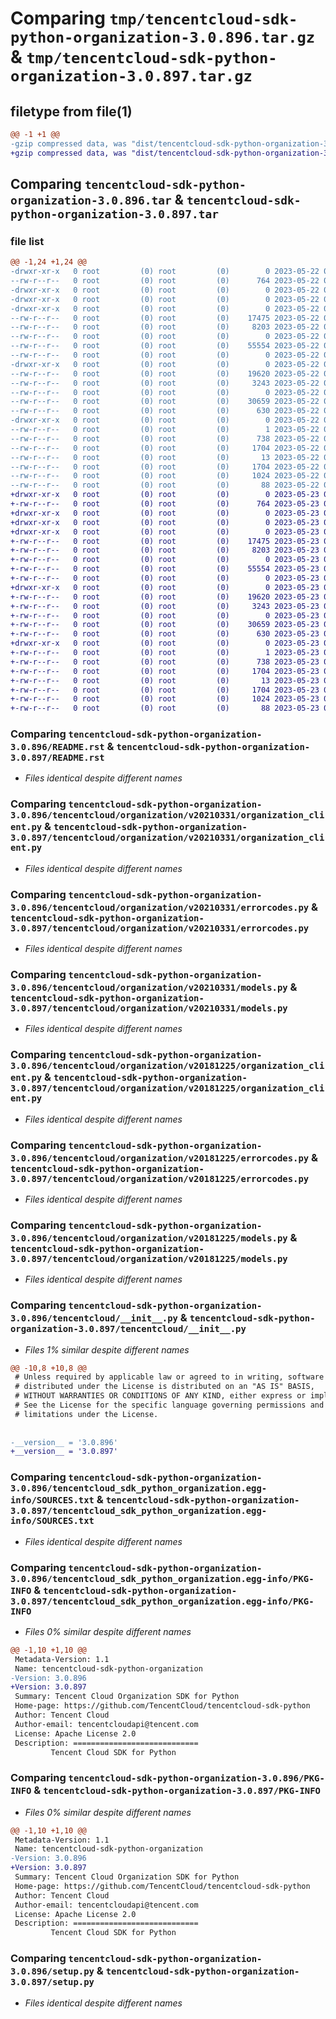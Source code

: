 # Comparing `tmp/tencentcloud-sdk-python-organization-3.0.896.tar.gz` & `tmp/tencentcloud-sdk-python-organization-3.0.897.tar.gz`

## filetype from file(1)

```diff
@@ -1 +1 @@
-gzip compressed data, was "dist/tencentcloud-sdk-python-organization-3.0.896.tar", last modified: Mon May 22 00:29:07 2023, max compression
+gzip compressed data, was "dist/tencentcloud-sdk-python-organization-3.0.897.tar", last modified: Tue May 23 02:28:15 2023, max compression
```

## Comparing `tencentcloud-sdk-python-organization-3.0.896.tar` & `tencentcloud-sdk-python-organization-3.0.897.tar`

### file list

```diff
@@ -1,24 +1,24 @@
-drwxr-xr-x   0 root         (0) root         (0)        0 2023-05-22 00:29:07.000000 tencentcloud-sdk-python-organization-3.0.896/
--rw-r--r--   0 root         (0) root         (0)      764 2023-05-22 00:29:07.000000 tencentcloud-sdk-python-organization-3.0.896/README.rst
-drwxr-xr-x   0 root         (0) root         (0)        0 2023-05-22 00:29:07.000000 tencentcloud-sdk-python-organization-3.0.896/tencentcloud/
-drwxr-xr-x   0 root         (0) root         (0)        0 2023-05-22 00:29:07.000000 tencentcloud-sdk-python-organization-3.0.896/tencentcloud/organization/
-drwxr-xr-x   0 root         (0) root         (0)        0 2023-05-22 00:29:07.000000 tencentcloud-sdk-python-organization-3.0.896/tencentcloud/organization/v20210331/
--rw-r--r--   0 root         (0) root         (0)    17475 2023-05-22 00:29:07.000000 tencentcloud-sdk-python-organization-3.0.896/tencentcloud/organization/v20210331/organization_client.py
--rw-r--r--   0 root         (0) root         (0)     8203 2023-05-22 00:29:07.000000 tencentcloud-sdk-python-organization-3.0.896/tencentcloud/organization/v20210331/errorcodes.py
--rw-r--r--   0 root         (0) root         (0)        0 2023-05-22 00:29:07.000000 tencentcloud-sdk-python-organization-3.0.896/tencentcloud/organization/v20210331/__init__.py
--rw-r--r--   0 root         (0) root         (0)    55554 2023-05-22 00:29:07.000000 tencentcloud-sdk-python-organization-3.0.896/tencentcloud/organization/v20210331/models.py
--rw-r--r--   0 root         (0) root         (0)        0 2023-05-22 00:29:07.000000 tencentcloud-sdk-python-organization-3.0.896/tencentcloud/organization/__init__.py
-drwxr-xr-x   0 root         (0) root         (0)        0 2023-05-22 00:29:07.000000 tencentcloud-sdk-python-organization-3.0.896/tencentcloud/organization/v20181225/
--rw-r--r--   0 root         (0) root         (0)    19620 2023-05-22 00:29:07.000000 tencentcloud-sdk-python-organization-3.0.896/tencentcloud/organization/v20181225/organization_client.py
--rw-r--r--   0 root         (0) root         (0)     3243 2023-05-22 00:29:07.000000 tencentcloud-sdk-python-organization-3.0.896/tencentcloud/organization/v20181225/errorcodes.py
--rw-r--r--   0 root         (0) root         (0)        0 2023-05-22 00:29:07.000000 tencentcloud-sdk-python-organization-3.0.896/tencentcloud/organization/v20181225/__init__.py
--rw-r--r--   0 root         (0) root         (0)    30659 2023-05-22 00:29:07.000000 tencentcloud-sdk-python-organization-3.0.896/tencentcloud/organization/v20181225/models.py
--rw-r--r--   0 root         (0) root         (0)      630 2023-05-22 00:29:07.000000 tencentcloud-sdk-python-organization-3.0.896/tencentcloud/__init__.py
-drwxr-xr-x   0 root         (0) root         (0)        0 2023-05-22 00:29:07.000000 tencentcloud-sdk-python-organization-3.0.896/tencentcloud_sdk_python_organization.egg-info/
--rw-r--r--   0 root         (0) root         (0)        1 2023-05-22 00:29:07.000000 tencentcloud-sdk-python-organization-3.0.896/tencentcloud_sdk_python_organization.egg-info/dependency_links.txt
--rw-r--r--   0 root         (0) root         (0)      738 2023-05-22 00:29:07.000000 tencentcloud-sdk-python-organization-3.0.896/tencentcloud_sdk_python_organization.egg-info/SOURCES.txt
--rw-r--r--   0 root         (0) root         (0)     1704 2023-05-22 00:29:07.000000 tencentcloud-sdk-python-organization-3.0.896/tencentcloud_sdk_python_organization.egg-info/PKG-INFO
--rw-r--r--   0 root         (0) root         (0)       13 2023-05-22 00:29:07.000000 tencentcloud-sdk-python-organization-3.0.896/tencentcloud_sdk_python_organization.egg-info/top_level.txt
--rw-r--r--   0 root         (0) root         (0)     1704 2023-05-22 00:29:07.000000 tencentcloud-sdk-python-organization-3.0.896/PKG-INFO
--rw-r--r--   0 root         (0) root         (0)     1024 2023-05-22 00:29:07.000000 tencentcloud-sdk-python-organization-3.0.896/setup.py
--rw-r--r--   0 root         (0) root         (0)       88 2023-05-22 00:29:07.000000 tencentcloud-sdk-python-organization-3.0.896/setup.cfg
+drwxr-xr-x   0 root         (0) root         (0)        0 2023-05-23 02:28:15.000000 tencentcloud-sdk-python-organization-3.0.897/
+-rw-r--r--   0 root         (0) root         (0)      764 2023-05-23 02:28:15.000000 tencentcloud-sdk-python-organization-3.0.897/README.rst
+drwxr-xr-x   0 root         (0) root         (0)        0 2023-05-23 02:28:15.000000 tencentcloud-sdk-python-organization-3.0.897/tencentcloud/
+drwxr-xr-x   0 root         (0) root         (0)        0 2023-05-23 02:28:15.000000 tencentcloud-sdk-python-organization-3.0.897/tencentcloud/organization/
+drwxr-xr-x   0 root         (0) root         (0)        0 2023-05-23 02:28:15.000000 tencentcloud-sdk-python-organization-3.0.897/tencentcloud/organization/v20210331/
+-rw-r--r--   0 root         (0) root         (0)    17475 2023-05-23 02:28:15.000000 tencentcloud-sdk-python-organization-3.0.897/tencentcloud/organization/v20210331/organization_client.py
+-rw-r--r--   0 root         (0) root         (0)     8203 2023-05-23 02:28:15.000000 tencentcloud-sdk-python-organization-3.0.897/tencentcloud/organization/v20210331/errorcodes.py
+-rw-r--r--   0 root         (0) root         (0)        0 2023-05-23 02:28:15.000000 tencentcloud-sdk-python-organization-3.0.897/tencentcloud/organization/v20210331/__init__.py
+-rw-r--r--   0 root         (0) root         (0)    55554 2023-05-23 02:28:15.000000 tencentcloud-sdk-python-organization-3.0.897/tencentcloud/organization/v20210331/models.py
+-rw-r--r--   0 root         (0) root         (0)        0 2023-05-23 02:28:15.000000 tencentcloud-sdk-python-organization-3.0.897/tencentcloud/organization/__init__.py
+drwxr-xr-x   0 root         (0) root         (0)        0 2023-05-23 02:28:15.000000 tencentcloud-sdk-python-organization-3.0.897/tencentcloud/organization/v20181225/
+-rw-r--r--   0 root         (0) root         (0)    19620 2023-05-23 02:28:15.000000 tencentcloud-sdk-python-organization-3.0.897/tencentcloud/organization/v20181225/organization_client.py
+-rw-r--r--   0 root         (0) root         (0)     3243 2023-05-23 02:28:15.000000 tencentcloud-sdk-python-organization-3.0.897/tencentcloud/organization/v20181225/errorcodes.py
+-rw-r--r--   0 root         (0) root         (0)        0 2023-05-23 02:28:15.000000 tencentcloud-sdk-python-organization-3.0.897/tencentcloud/organization/v20181225/__init__.py
+-rw-r--r--   0 root         (0) root         (0)    30659 2023-05-23 02:28:15.000000 tencentcloud-sdk-python-organization-3.0.897/tencentcloud/organization/v20181225/models.py
+-rw-r--r--   0 root         (0) root         (0)      630 2023-05-23 02:28:15.000000 tencentcloud-sdk-python-organization-3.0.897/tencentcloud/__init__.py
+drwxr-xr-x   0 root         (0) root         (0)        0 2023-05-23 02:28:15.000000 tencentcloud-sdk-python-organization-3.0.897/tencentcloud_sdk_python_organization.egg-info/
+-rw-r--r--   0 root         (0) root         (0)        1 2023-05-23 02:28:15.000000 tencentcloud-sdk-python-organization-3.0.897/tencentcloud_sdk_python_organization.egg-info/dependency_links.txt
+-rw-r--r--   0 root         (0) root         (0)      738 2023-05-23 02:28:15.000000 tencentcloud-sdk-python-organization-3.0.897/tencentcloud_sdk_python_organization.egg-info/SOURCES.txt
+-rw-r--r--   0 root         (0) root         (0)     1704 2023-05-23 02:28:15.000000 tencentcloud-sdk-python-organization-3.0.897/tencentcloud_sdk_python_organization.egg-info/PKG-INFO
+-rw-r--r--   0 root         (0) root         (0)       13 2023-05-23 02:28:15.000000 tencentcloud-sdk-python-organization-3.0.897/tencentcloud_sdk_python_organization.egg-info/top_level.txt
+-rw-r--r--   0 root         (0) root         (0)     1704 2023-05-23 02:28:15.000000 tencentcloud-sdk-python-organization-3.0.897/PKG-INFO
+-rw-r--r--   0 root         (0) root         (0)     1024 2023-05-23 02:28:15.000000 tencentcloud-sdk-python-organization-3.0.897/setup.py
+-rw-r--r--   0 root         (0) root         (0)       88 2023-05-23 02:28:15.000000 tencentcloud-sdk-python-organization-3.0.897/setup.cfg
```

### Comparing `tencentcloud-sdk-python-organization-3.0.896/README.rst` & `tencentcloud-sdk-python-organization-3.0.897/README.rst`

 * *Files identical despite different names*

### Comparing `tencentcloud-sdk-python-organization-3.0.896/tencentcloud/organization/v20210331/organization_client.py` & `tencentcloud-sdk-python-organization-3.0.897/tencentcloud/organization/v20210331/organization_client.py`

 * *Files identical despite different names*

### Comparing `tencentcloud-sdk-python-organization-3.0.896/tencentcloud/organization/v20210331/errorcodes.py` & `tencentcloud-sdk-python-organization-3.0.897/tencentcloud/organization/v20210331/errorcodes.py`

 * *Files identical despite different names*

### Comparing `tencentcloud-sdk-python-organization-3.0.896/tencentcloud/organization/v20210331/models.py` & `tencentcloud-sdk-python-organization-3.0.897/tencentcloud/organization/v20210331/models.py`

 * *Files identical despite different names*

### Comparing `tencentcloud-sdk-python-organization-3.0.896/tencentcloud/organization/v20181225/organization_client.py` & `tencentcloud-sdk-python-organization-3.0.897/tencentcloud/organization/v20181225/organization_client.py`

 * *Files identical despite different names*

### Comparing `tencentcloud-sdk-python-organization-3.0.896/tencentcloud/organization/v20181225/errorcodes.py` & `tencentcloud-sdk-python-organization-3.0.897/tencentcloud/organization/v20181225/errorcodes.py`

 * *Files identical despite different names*

### Comparing `tencentcloud-sdk-python-organization-3.0.896/tencentcloud/organization/v20181225/models.py` & `tencentcloud-sdk-python-organization-3.0.897/tencentcloud/organization/v20181225/models.py`

 * *Files identical despite different names*

### Comparing `tencentcloud-sdk-python-organization-3.0.896/tencentcloud/__init__.py` & `tencentcloud-sdk-python-organization-3.0.897/tencentcloud/__init__.py`

 * *Files 1% similar despite different names*

```diff
@@ -10,8 +10,8 @@
 # Unless required by applicable law or agreed to in writing, software
 # distributed under the License is distributed on an "AS IS" BASIS,
 # WITHOUT WARRANTIES OR CONDITIONS OF ANY KIND, either express or implied.
 # See the License for the specific language governing permissions and
 # limitations under the License.
 
 
-__version__ = '3.0.896'
+__version__ = '3.0.897'
```

### Comparing `tencentcloud-sdk-python-organization-3.0.896/tencentcloud_sdk_python_organization.egg-info/SOURCES.txt` & `tencentcloud-sdk-python-organization-3.0.897/tencentcloud_sdk_python_organization.egg-info/SOURCES.txt`

 * *Files identical despite different names*

### Comparing `tencentcloud-sdk-python-organization-3.0.896/tencentcloud_sdk_python_organization.egg-info/PKG-INFO` & `tencentcloud-sdk-python-organization-3.0.897/tencentcloud_sdk_python_organization.egg-info/PKG-INFO`

 * *Files 0% similar despite different names*

```diff
@@ -1,10 +1,10 @@
 Metadata-Version: 1.1
 Name: tencentcloud-sdk-python-organization
-Version: 3.0.896
+Version: 3.0.897
 Summary: Tencent Cloud Organization SDK for Python
 Home-page: https://github.com/TencentCloud/tencentcloud-sdk-python
 Author: Tencent Cloud
 Author-email: tencentcloudapi@tencent.com
 License: Apache License 2.0
 Description: ============================
         Tencent Cloud SDK for Python
```

### Comparing `tencentcloud-sdk-python-organization-3.0.896/PKG-INFO` & `tencentcloud-sdk-python-organization-3.0.897/PKG-INFO`

 * *Files 0% similar despite different names*

```diff
@@ -1,10 +1,10 @@
 Metadata-Version: 1.1
 Name: tencentcloud-sdk-python-organization
-Version: 3.0.896
+Version: 3.0.897
 Summary: Tencent Cloud Organization SDK for Python
 Home-page: https://github.com/TencentCloud/tencentcloud-sdk-python
 Author: Tencent Cloud
 Author-email: tencentcloudapi@tencent.com
 License: Apache License 2.0
 Description: ============================
         Tencent Cloud SDK for Python
```

### Comparing `tencentcloud-sdk-python-organization-3.0.896/setup.py` & `tencentcloud-sdk-python-organization-3.0.897/setup.py`

 * *Files identical despite different names*

